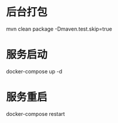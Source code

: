 # 后台打包
mvn clean package -Dmaven.test.skip=true

# 服务启动
docker-compose up -d

# 服务重启
docker-compose restart